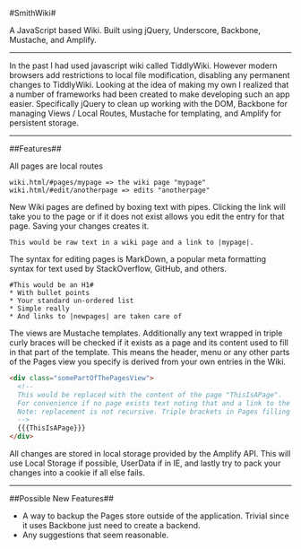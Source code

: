 #SmithWiki#

A JavaScript based Wiki. Built using jQuery, Underscore, Backbone, Mustache, and Amplify.

---

In the past I had used javascript wiki called TiddlyWiki. However modern browsers add restrictions to local file modification, disabling any permanent changes to TiddlyWiki.
Looking at the idea of making my own I realized that a number of frameworks had been created to make developing such an app easier.
Specifically jQuery to clean up working with the DOM, Backbone for managing Views / Local Routes, Mustache for templating, and Amplify for persistent storage.

---

##Features##

All pages are local routes
```
wiki.html/#pages/mypage => the wiki page "mypage"
wiki.html/#edit/anotherpage => edits "anotherpage"
```

New Wiki pages are defined by boxing text with pipes. Clicking the link will take you to the page or if it does not exist allows you edit the entry for that page. Saving your changes creates it.
```
This would be raw text in a wiki page and a link to |mypage|.
```

The syntax for editing pages is MarkDown, a popular meta formatting syntax for text used by StackOverflow, GitHub, and others.
```
#This would be an H1#
* With bullet points
* Your standard un-ordered list
* Simple really
* And links to |newpages| are taken care of 
```

The views are Mustache templates. Additionally any text wrapped in triple curly braces will be checked if it exists as a page and its content used to fill in that part of the template. This means the header, menu or any other parts of the Pages view you specify is derived from your own entries in the Wiki.
```html
<div class="somePartOfThePagesView">
  <!--
  This would be replaced with the content of the page "ThisIsAPage".
  For convenience if no page exists text noting that and a link to the page are provided so you can quickly add content.
  Note: replacement is not recursive. Triple brackets in Pages filling in values for the Page view are not replaced with Pages content.
  -->
  {{{ThisIsAPage}}}
</div>
```

All changes are stored in local storage provided by the Amplify API. This will use Local Storage if possible, UserData if in IE, and lastly try to pack your changes into a cookie if all else fails.

---

##Possible New Features##
* A way to backup the Pages store outside of the application. Trivial since it uses Backbone just need to create a backend.
* Any suggestions that seem reasonable.
